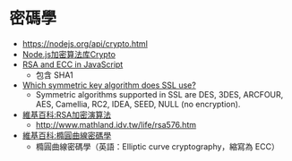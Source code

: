 # 密碼學

* https://nodejs.org/api/crypto.html
* [Node.js加密算法库Crypto](http://blog.fens.me/nodejs-crypto/)
* [RSA and ECC in JavaScript](http://www-cs-students.stanford.edu/~tjw/jsbn/)
  * 包含 SHA1
* [Which symmetric key algorithm does SSL use?
](https://stackoverflow.com/questions/6088583/which-symmetric-key-algorithm-does-ssl-use)
  * Symmetric algorithms supported in SSL are DES, 3DES, ARCFOUR, AES, Camellia, RC2, IDEA, SEED, NULL (no encryption).
* [維基百科:RSA加密演算法](https://zh.wikipedia.org/zh-tw/RSA%E5%8A%A0%E5%AF%86%E6%BC%94%E7%AE%97%E6%B3%95)
  * http://www.mathland.idv.tw/life/rsa576.htm
* [維基百科:橢圓曲線密碼學](https://zh.wikipedia.org/wiki/%E6%A4%AD%E5%9C%86%E6%9B%B2%E7%BA%BF%E5%AF%86%E7%A0%81%E5%AD%A6)
  * 橢圓曲線密碼學（英語：Elliptic curve cryptography，縮寫為 ECC）